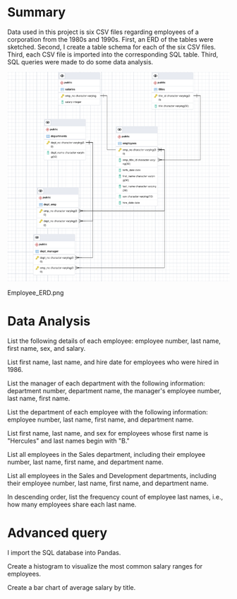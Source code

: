 # Summary
Data used in this project is six CSV files regarding employees of a corporation from the 1980s and 1990s. 
First, an ERD of the tables were sketched. Second, I create a table schema for each of the six CSV files. Third, each CSV file is imported into the corresponding SQL table. Third, SQL queries were made to do some data analysis. 

![Employee_ERD.png](EmployeeSQL/Employee_ERD.png)

Employee_ERD.png

# Data Analysis

List the following details of each employee: employee number, last name, first name, sex, and salary.


List first name, last name, and hire date for employees who were hired in 1986.


List the manager of each department with the following information: department number, department name, the manager's employee number, last name, first name.


List the department of each employee with the following information: employee number, last name, first name, and department name.


List first name, last name, and sex for employees whose first name is "Hercules" and last names begin with "B."


List all employees in the Sales department, including their employee number, last name, first name, and department name.


List all employees in the Sales and Development departments, including their employee number, last name, first name, and department name.


In descending order, list the frequency count of employee last names, i.e., how many employees share each last name.



# Advanced query

I import the SQL database into Pandas. 

Create a histogram to visualize the most common salary ranges for employees.

Create a bar chart of average salary by title.



